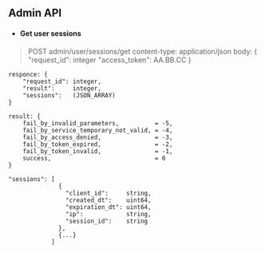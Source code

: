 ## Admin API
* #### Get user sessions

> POST admin/user/sessions/get
	content-type: application/json
	body: {
		"request_id": integer
		"access_token": AA.BB.CC
	}

	responce: {
		"request_id": integer,
		"result":     integer,
		"sessions":   (JSON_ARRAY)
	}

	result: {
		fail_by_invalid_parameters,          = -5,
		fail_by_service_temporary_not_valid, = -4,
		fail_by_access_denied,               = -3,
		fail_by_token_expired,               = -2,
		fail_by_token_invalid,               = -1,
		success,                             = 0
	}

	"sessions": [
                  {
                    "client_id":     string,
                    "created_dt":    uint64,
                    "expiration_dt": uint64,
                    "ip":            string,
                    "session_id":    string
                  },
                  {...}
                ]
